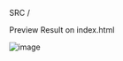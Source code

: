 SRC / 

Preview Result on index.html

![image](https://user-images.githubusercontent.com/92811902/146602410-5b8ba131-71cc-41d9-b59c-2b248b5d09c1.png)

